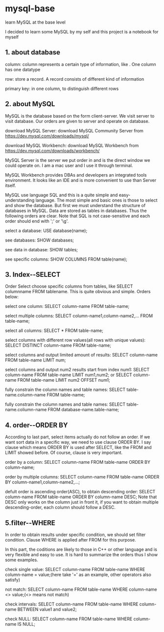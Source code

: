# mysql-base
learn MySQL at the base level

I decided to learn some MySQL by my self and this project is a notebook for myself
## 1. about database
column: column represents a certain type of information, like . One column has one datatype

row: store a record. A record consists of different kind of information

primary key: in one column, to distinguish different rows
## 2. about MySQL
MySQL is the database based on the form client-server. We visit server to visit database. Our orders are given to server and operate on database.

download MySQL Server: download MySQL Community Server from https://dev.mysql.com/downloads/mysql/

download MySQL Workbench: download MySQL Workbench from https://dev.mysql.com/downloads/workbench/

MySQL Server is the server we put order in and is the direct window we could operate on. I am a mac user and I use it through terminal.

MySQL Workbench provides DBAs and developers an integrated tools environment. It looks like an IDE and is more convenient to use than Server itself.

MySQL use language SQL and this is a quite simple and easy-understanding language. The most simple and basic ones is those to select and show the database. But first we must understand the structure of databases in MySQL. Data are stored as tables in databases. Thus the following orders are clear. Note that SQL is not case-sensitive and each order should end with ';' or '\g'.

select a database: USE database(name);

see databases: SHOW databases;

see data in database: SHOW tables;

see specific columns: SHOW COLUMNS FROM table(name);

## 3. Index--SELECT
Order Select choose specific columns from tables, like SELECT columnname FROM tablename. This is quite obvious and simple. Orders below:

select one column: SELECT column-name FROM table-name;

select multiple columns: SELECT column-name1,column-name2,... FROM table-name;

select all columns: SELECT * FROM table-name;

select columns with different row values(all rows with unique values): SELECT DISTINCT column-name FROM table-name;

select columns and output limited amount of results: SELECT column-name FROM table-name LIMIT num;

select columns and output num2 results start from index num1: SELECT column-name FROM table-name LIMIT num1,num2; or SELECT column-name FROM table-name LIMIT num2 OFFSET num1;

fully constrain the column names and table names: SELECT table-name.column-name FROM table-name;

fully constrain the column names and table names: SELECT table-name.coliumn-name FROM database-name.table-name;

## 4. order--ORDER BY
According to last part, select items actually do not follow an order. If we want sort data in a specific way, we need to use clause ORDER BY. I say clause which means ORDER BY is used after SELECT, like the FROM and LIMIT showed before. Of course, clause is very important. 

order by a column: SELECT column-name FROM table-name ORDER BY column-name;

order by multiple columns: SELECT column-name FROM table-name ORDER BY column-name1,column-name2,...;

defult order is ascending order(ASC), to obtain descending order: SELECT column-name FROM table-name ORDER BY column-name DESC; Note that DESC only works on the column just in front it, if you want to obtain multiple descending-order, each column should follow a DESC.

## 5.filter--WHERE
In order to obtain results under specific condition, we should set filter condition. Clause WHERE is applied after FROM for this purpose.

In this part, the coditions are likely to those in C++ or other language and is very flexible and easy to use. It is hard to summarize the orders thus I show some examples.

check single value: SELECT column-name FROM table-name WHERE column-name = value;(here take '=' as an example, other operators also satisfy)

not match: SELECT column-name FROM table-name WHERE column-name <> value;(<> means not match)

check intervals: SELECT column-name FROM table-name WHERE column-name BETWEEN value1 and value2;

check NULL: SELECT column-name FROM table-name WHERE column-name IS NULL;








